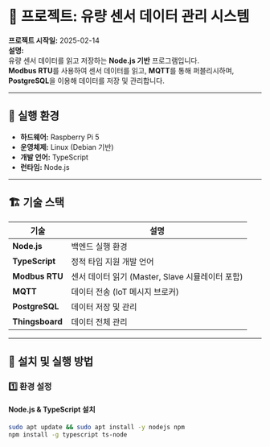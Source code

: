 # 📌 프로젝트: 유량 센서 데이터 관리 시스템

**프로젝트 시작일:** 2025-02-14  
**설명:**  
유량 센서 데이터를 읽고 저장하는 **Node.js 기반** 프로그램입니다.  
**Modbus RTU**를 사용하여 센서 데이터를 읽고, **MQTT**를 통해 퍼블리시하며,  
**PostgreSQL**을 이용해 데이터를 저장 및 관리합니다.

---

## 🔧 **실행 환경**

- **하드웨어:** Raspberry Pi 5
- **운영체제:** Linux (Debian 기반)
- **개발 언어:** TypeScript
- **런타임:** Node.js

---

## 🏗 **기술 스택**

| 기술           | 설명                                             |
| -------------- | ------------------------------------------------ |
| **Node.js**    | 백엔드 실행 환경                                 |
| **TypeScript** | 정적 타입 지원 개발 언어                         |
| **Modbus RTU** | 센서 데이터 읽기 (Master, Slave 시뮬레이터 포함) |
| **MQTT**       | 데이터 전송 (IoT 메시지 브로커)                  |
| **PostgreSQL** | 데이터 저장 및 관리                              |
| **Thingsboard** | 데이터 전체 관리 |

---

## 🚀 **설치 및 실행 방법**

### **1️⃣ 환경 설정**

#### **Node.js & TypeScript 설치**

```sh
sudo apt update && sudo apt install -y nodejs npm
npm install -g typescript ts-node
```
